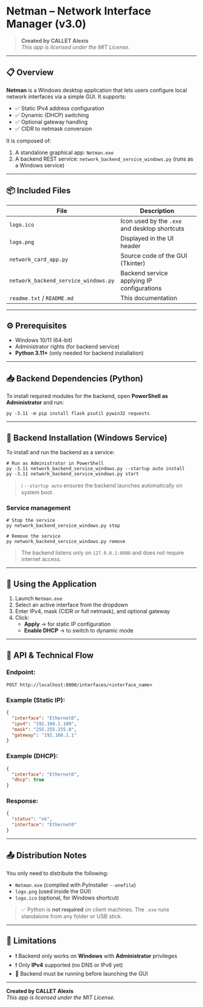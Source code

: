 # Netman – Network Interface Manager (v3.0)

> **Created by CALLET Alexis**  
> _This app is licensed under the MIT License._

---

## 📋 Overview

**Netman** is a Windows desktop application that lets users configure local network interfaces via a simple GUI. It supports:

- ✅ Static IPv4 address configuration
- ✅ Dynamic (DHCP) switching
- ✅ Optional gateway handling
- ✅ CIDR to netmask conversion

It is composed of:
1. A standalone graphical app: `Netman.exe`
2. A backend REST service: `network_backend_service_windows.py` (runs as a Windows service)

---

## 📦 Included Files

| File                                     | Description                                      |
|------------------------------------------|--------------------------------------------------|
| `logo.ico`                               | Icon used by the `.exe` and desktop shortcuts    |
| `logo.png`                               | Displayed in the UI header                       |
| `network_card_app.py`                    | Source code of the GUI (Tkinter)                 |
| `network_backend_service_windows.py`     | Backend service applying IP configurations       |
| `readme.txt` / `README.md`               | This documentation                               |

---

## ⚙️ Prerequisites

- Windows 10/11 (64-bit)
- Administrator rights (for backend service)
- **Python 3.11+** (only needed for backend installation)

---

## 📥 Backend Dependencies (Python)

To install required modules for the backend, open **PowerShell as Administrator** and run:

```
py -3.11 -m pip install flask psutil pywin32 requests
```

---

## 🔧 Backend Installation (Windows Service)

To install and run the backend as a service:

```
# Run as Administrator in PowerShell
py -3.11 network_backend_service_windows.py --startup auto install
py -3.11 network_backend_service_windows.py start
```

> ℹ️ `--startup auto` ensures the backend launches automatically on system boot.

### Service management

```
# Stop the service
py network_backend_service_windows.py stop

# Remove the service
py network_backend_service_windows.py remove
```

> The backend listens only on `127.0.0.1:8000` and does not require internet access.

---

## 🚀 Using the Application

1. Launch `Netman.exe`  
2. Select an active interface from the dropdown  
3. Enter IPv4, mask (CIDR or full netmask), and optional gateway  
4. Click:
   - **Apply** → for static IP configuration
   - **Enable DHCP** → to switch to dynamic mode

---

## 🔌 API & Technical Flow

### Endpoint:
```
POST http://localhost:8000/interfaces/<interface_name>
```

### Example (Static IP):
```json
{
  "interface": "Ethernet0",
  "ipv4": "192.168.1.100",
  "mask": "255.255.255.0",
  "gateway": "192.168.1.1"
}
```

### Example (DHCP):
```json
{
  "interface": "Ethernet0",
  "dhcp": true
}
```

### Response:
```json
{
  "status": "ok",
  "interface": "Ethernet0"
}
```

---

## 📤 Distribution Notes

You only need to distribute the following:

- `Netman.exe` (compiled with PyInstaller `--onefile`)
- `logo.png` (used inside the GUI)
- `logo.ico` (optional, for Windows shortcut)

> ✅ Python is **not required** on client machines. The `.exe` runs standalone from any folder or USB stick.

---

## 🚫 Limitations

- ❗ Backend only works on **Windows** with **Administrator** privileges  
- ❗ Only **IPv4** supported (no DNS or IPv6 yet)  
- 🔌 Backend must be running before launching the GUI

---

**Created by CALLET Alexis**  
_This app is licensed under the MIT License._
